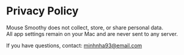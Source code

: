 # Privacy Policy

Mouse Smoothy does not collect, store, or share personal data.  
All app settings remain on your Mac and are never sent to any server.  

If you have questions, contact: minhnha93@email.com  

